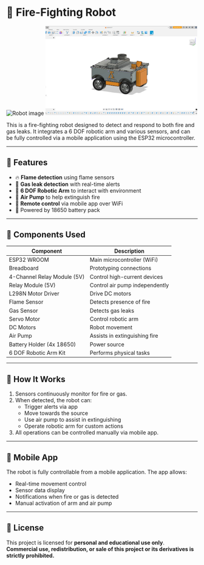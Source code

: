 # 🤖 Fire-Fighting Robot

<img src="https://github.com/user-attachments/assets/1dda656f-7a32-47fc-aaad-4e05de6140a6" alt="Robot image" style="width: 400px; max-width: 100%; height: auto;" />
<img src="https://github.com/Saeed-Ghazal/Fier-Fihting-Robot/blob/main/WhatsApp%20Image%202025-08-08%20at%2016.08.10_96dcee97.jpg?raw=true" alt="Second Robot Image" style="width: 400px; max-width: 100%; height: auto;" />


This is a fire-fighting robot designed to detect and respond to both fire and gas leaks. It integrates a 6 DOF robotic arm and various sensors, and can be fully controlled via a mobile application using the ESP32 microcontroller.

---

## 🚀 Features

- 🔥 **Flame detection** using flame sensors
- 🧪 **Gas leak detection** with real-time alerts
- 🤖 **6 DOF Robotic Arm** to interact with environment
- 💨 **Air Pump** to help extinguish fire
- 📱 **Remote control** via mobile app over WiFi
- 🔋 Powered by 18650 battery pack

---

## 🧰 Components Used

| Component                        | Description                     |
|----------------------------------|---------------------------------|
| ESP32 WROOM                     | Main microcontroller (WiFi)     |
| Breadboard                      | Prototyping connections         |
| 4-Channel Relay Module (5V)     | Control high-current devices    |
| Relay Module (5V)               | Control air pump independently  |
| L298N Motor Driver              | Drive DC motors                 |
| Flame Sensor                    | Detects presence of fire        |
| Gas Sensor                      | Detects gas leaks               |
| Servo Motor                     | Control robotic arm             |
| DC Motors                       | Robot movement                  |
| Air Pump                        | Assists in extinguishing fire   |
| Battery Holder (4x 18650)       | Power source                    |
| 6 DOF Robotic Arm Kit           | Performs physical tasks         |

---

## 🧠 How It Works

1. Sensors continuously monitor for fire or gas.
2. When detected, the robot can:
   - Trigger alerts via app
   - Move towards the source
   - Use air pump to assist in extinguishing
   - Operate robotic arm for custom actions
3. All operations can be controlled manually via mobile app.

---

## 📱 Mobile App

The robot is fully controllable from a mobile application. The app allows:

- Real-time movement control
- Sensor data display
- Notifications when fire or gas is detected
- Manual activation of arm and air pump

---

## 📜 License

This project is licensed for **personal and educational use only**.  
**Commercial use, redistribution, or sale of this project or its derivatives is strictly prohibited.**  
